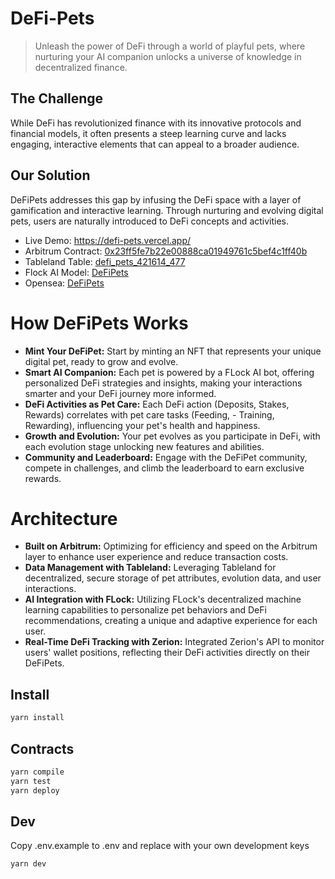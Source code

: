 # DeFi-Pets

> Unleash the power of DeFi through a world of playful pets, where nurturing your AI companion unlocks a universe of knowledge in decentralized finance.

## The Challenge
While DeFi has revolutionized finance with its innovative protocols and financial models, it often presents a steep learning curve and lacks engaging, interactive elements that can appeal to a broader audience.

## Our Solution
DeFiPets addresses this gap by infusing the DeFi space with a layer of gamification and interactive learning. Through nurturing and evolving digital pets, users are naturally introduced to DeFi concepts and activities.


<ul>
          <li>
              Live Demo:
              <a
                target="_blank"
                href="https://defi-pets.vercel.app/"
              >
                https://defi-pets.vercel.app/
              </a>
            </li>
            <li>
              Arbitrum Contract:
              <a
                target="_blank"
                href="https://sepolia.arbiscan.io/address/0x23ff5fe7b22e00888ca01949761c5bef4c1ff40b"
              >
                0x23ff5fe7b22e00888ca01949761c5bef4c1ff40b
              </a>
            </li>
            <li>
              Tableland Table:
              <a
                target="_blank"
                href="https://studio.tableland.xyz/table/defi_pets_421614_477"
              >
                defi_pets_421614_477
              </a>
            </li>
            <li>
              Flock AI Model:
              <a
                target="_blank"
                href="https://beta.flock.io/model/cluhak6ok00a7d20crl7n6uh8"
              >
                DeFiPets
              </a>
            </li>
            <li>
              Opensea:
              <a
                target="_blank"
                href="https://testnets.opensea.io/collection/defipets-1"
              >
                DeFiPets
              </a>
            </li>
          </ul>



# How DeFiPets Works
- **Mint Your DeFiPet:** Start by minting an NFT that represents your unique digital pet, ready to grow and evolve.
- **Smart AI Companion:** Each pet is powered by a FLock AI bot, offering personalized DeFi strategies and insights, making your interactions smarter and your DeFi journey more informed.
- **DeFi Activities as Pet Care:** Each DeFi action (Deposits, Stakes, Rewards) correlates with pet care tasks (Feeding, - Training, Rewarding), influencing your pet's health and happiness.
- **Growth and Evolution:** Your pet evolves as you participate in DeFi, with each evolution stage unlocking new features and abilities.
- **Community and Leaderboard:** Engage with the DeFiPet community, compete in challenges, and climb the leaderboard to earn exclusive rewards.


# Architecture
- **Built on Arbitrum:** Optimizing for efficiency and speed on the Arbitrum layer to enhance user experience and reduce transaction costs.
- **Data Management with Tableland:** Leveraging Tableland for decentralized, secure storage of pet attributes, evolution data, and user interactions.
- **AI Integration with FLock:** Utilizing FLock's decentralized machine learning capabilities to personalize pet behaviors and DeFi recommendations, creating a unique and adaptive experience for each user.
- **Real-Time DeFi Tracking with Zerion:** Integrated Zerion's API to monitor users' wallet positions, reflecting their DeFi activities directly on their DeFiPets.


## Install

```bash
yarn install
```

## Contracts

```bash
yarn compile
yarn test
yarn deploy
```

## Dev
Copy .env.example to .env and replace with your own development keys

```bash
yarn dev
```

